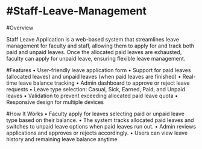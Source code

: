 # #Staff-Leave-Management
#Overview

Staff Leave Application is a web-based system that streamlines leave management for faculty and staff, allowing them to apply for and track both paid and unpaid leaves. Once the allocated paid leaves are exhausted, faculty can apply for unpaid leave, ensuring flexible leave management.

#Features
	•	User-friendly leave application form
	•	Support for paid leaves (allocated leaves) and unpaid leaves (when paid leaves are finished)
	•	Real-time leave balance tracking
	•	Admin dashboard to approve or reject leave requests
	•	Leave type selection: Casual, Sick, Earned, Paid, and Unpaid leaves
	•	Validation to prevent exceeding allocated paid leave quota
	•	Responsive design for multiple devices

#How It Works
	•	Faculty apply for leaves selecting paid or unpaid leave type based on their balance.
	•	The system tracks allocated paid leaves and switches to unpaid leave options when paid leaves run out.
	•	Admin reviews applications and approves or rejects accordingly.
	•	Users can view leave history and remaining leave balance anytime
